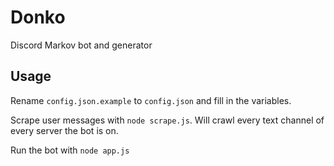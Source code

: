 # Donko
Discord Markov bot and generator

## Usage

Rename `config.json.example` to `config.json` and fill in the variables.

Scrape user messages with `node scrape.js`. Will crawl every text channel of every server the bot is on.

Run the bot with `node app.js`
